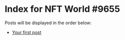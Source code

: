 # Index for NFT World #9655
Posts will be displayed in the order below:

- [Your first post](./001-first.md)


